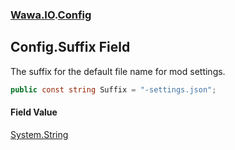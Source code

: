 ### [Wawa.IO](Wawa.IO.md 'Wawa.IO').[Config](Config.md 'Wawa.IO.Config')

## Config.Suffix Field

The suffix for the default file name for mod settings.

```csharp
public const string Suffix = "-settings.json";
```

#### Field Value
[System.String](https://docs.microsoft.com/en-us/dotnet/api/System.String 'System.String')
